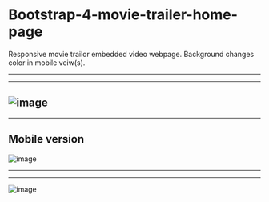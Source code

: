# Bootstrap-4-movie-trailer-home-page
 Responsive movie trailor embedded video webpage. Background changes color in mobile veiw(s). 

---
---
![image](https://user-images.githubusercontent.com/23155302/39642380-9a88aec8-4f9f-11e8-8747-96339db5dd5d.png)
---
---
Mobile version
---
![image](https://user-images.githubusercontent.com/23155302/39642344-7968a306-4f9f-11e8-8f6e-166e3134a64d.png)

---
---
![image](https://user-images.githubusercontent.com/23155302/39642422-bc1d92ce-4f9f-11e8-82ae-3fab3cd3ea82.png)
